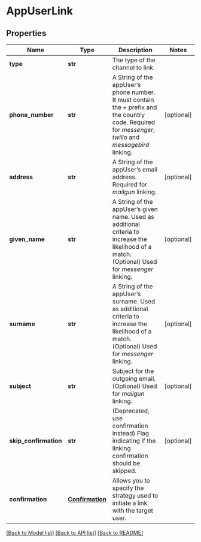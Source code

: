 # AppUserLink

## Properties
Name | Type | Description | Notes
------------ | ------------- | ------------- | -------------
**type** | **str** | The type of the channel to link. | 
**phone_number** | **str** | A String of the appUser’s phone number. It must contain the + prefix and the country code. Required for *messenger*, *twilio* and *messagebird* linking.  | [optional] 
**address** | **str** | A String of the appUser’s email address. Required for *mailgun* linking.  | [optional] 
**given_name** | **str** | A String of the appUser’s given name. Used as additional criteria to increase the likelihood of a match. (Optional) Used for *messenger* linking.  | [optional] 
**surname** | **str** | A String of the appUser’s surname. Used as additional criteria to increase the likelihood of a match. (Optional) Used for *messenger* linking.  | [optional] 
**subject** | **str** | Subject for the outgoing email. (Optional) Used for *mailgun* linking.  | [optional] 
**skip_confirmation** | **str** | (Deprecated, use confirmation instead) Flag indicating if the linking confirmation should be skipped. | [optional] 
**confirmation** | [**Confirmation**](Confirmation.md) | Allows you to specify the strategy used to initiate a link with the target user. | 

[[Back to Model list]](../README.md#documentation-for-models) [[Back to API list]](../README.md#documentation-for-api-endpoints) [[Back to README]](../README.md)


